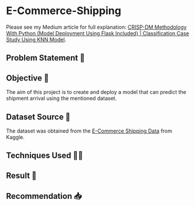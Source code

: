 # E-Commerce-Shipping
Please see my Medium article for full explanation: <a href="https://jadangpooiling.medium.com/crisp-dm-methodology-with-python-model-deployment-using-flask-included-classification-case-33b9e184f4e7">CRISP-DM Methodology With Python (Model Deployment Using Flask Included) | Classification Case Study Using KNN Model</a>.
## Problem Statement 🤩
## Objective 🤔
The aim of this project is to create and deploy a model that can predict the shipment arrival using the mentioned dataset.
## Dataset Source 📅
The dataset was obtained from the <a href ="https://www.kaggle.com/datasets/prachi13/customer-analytics">E-Commerce Shipping Data</a> from Kaggle. 

## Techniques Used 🕵️‍♀️
## Result 🔎
## Recommendation 📥
